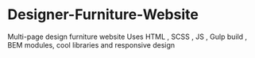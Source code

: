 # Designer-Furniture-Website
Multi-page design furniture website
Uses HTML , SCSS , JS , Gulp build , BEM modules, cool libraries
and responsive design

